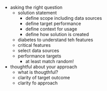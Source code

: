 - asking the right question
    - solution statement
        - define scope including data sources
        - define target performance
        - define context for usage
        - define how solution is created
    - diabetes to understand teh features
    - critical features
    - select data sources
    - performance targets
        - at least match random!
- thoughtful about your approach
    - what is thougthful?
    - clarity of target outcome
    - clarity fo approach
